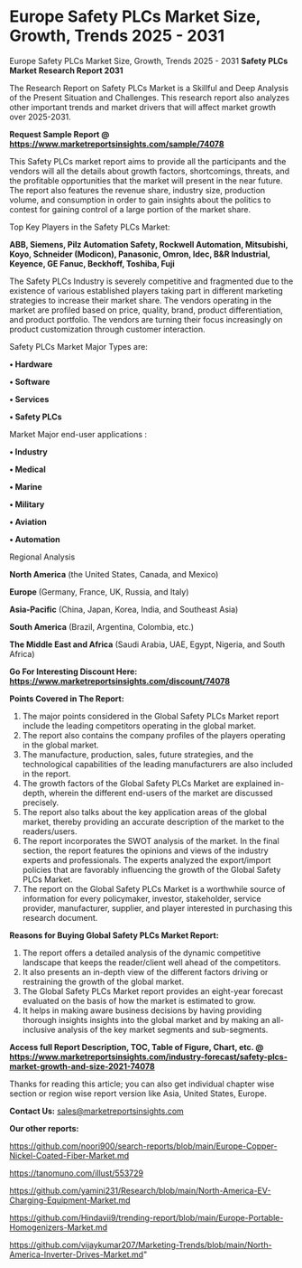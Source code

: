 # Europe Safety PLCs Market Size, Growth, Trends 2025 - 2031
Europe Safety PLCs Market Size, Growth, Trends 2025 - 2031
<strong>Safety PLCs Market Research Report 2031</strong>

The Research Report on Safety PLCs Market is a Skillful and Deep Analysis of the Present Situation and Challenges. This research report also analyzes other important trends and market drivers that will affect market growth over 2025-2031.

<strong>Request Sample Report @ <a href=https://www.marketreportsinsights.com/sample/74078>https://www.marketreportsinsights.com/sample/74078</a></strong>

This Safety PLCs market report aims to provide all the participants and the vendors will all the details about growth factors, shortcomings, threats, and the profitable opportunities that the market will present in the near future. The report also features the revenue share, industry size, production volume, and consumption in order to gain insights about the politics to contest for gaining control of a large portion of the market share.

Top Key Players in the Safety PLCs Market:

<strong>ABB, Siemens, Pilz Automation Safety, Rockwell Automation, Mitsubishi, Koyo, Schneider (Modicon), Panasonic, Omron, Idec, B&R Industrial, Keyence, GE Fanuc, Beckhoff, Toshiba, Fuji</strong>

The Safety PLCs Industry is severely competitive and fragmented due to the existence of various established players taking part in different marketing strategies to increase their market share. The vendors operating in the market are profiled based on price, quality, brand, product differentiation, and product portfolio. The vendors are turning their focus increasingly on product customization through customer interaction.

Safety PLCs Market Major Types are:

<strong>• Hardware

• Software

• Services

• Safety PLCs</strong>

Market Major end-user applications :

<strong>• Industry

• Medical

• Marine

• Military

• Aviation

• Automation</strong>

Regional Analysis

</u><strong><b>North America</b></strong> (the United States, Canada, and Mexico)

<strong><b>Europe </b></strong>(Germany, France, UK, Russia, and Italy)

<strong><b>Asia-Pacific</b></strong> (China, Japan, Korea, India, and Southeast Asia)

<strong><b>South America</b></strong> (Brazil, Argentina, Colombia, etc.)

<strong><b>The Middle East and Africa</b></strong> (Saudi Arabia, UAE, Egypt, Nigeria, and South Africa)

<strong>Go For Interesting Discount Here: <a href=https://www.marketreportsinsights.com/discount/74078>https://www.marketreportsinsights.com/discount/74078</a></strong>

<strong>Points Covered in The Report:</strong>
<ol>
  <li>The major points considered in the Global Safety PLCs Market report include the leading competitors operating in the global market.</li>
  <li>The report also contains the company profiles of the players operating in the global market.</li>
  <li>The manufacture, production, sales, future strategies, and the technological capabilities of the leading manufacturers are also included in the report.</li>
  <li>The growth factors of the Global Safety PLCs Market are explained in-depth, wherein the different end-users of the market are discussed precisely.</li>
  <li>The report also talks about the key application areas of the global market, thereby providing an accurate description of the market to the readers/users.</li>
  <li>The report incorporates the SWOT analysis of the market. In the final section, the report features the opinions and views of the industry experts and professionals. The experts analyzed the export/import policies that are favorably influencing the growth of the Global Safety PLCs Market.</li>
  <li>The report on the Global Safety PLCs Market is a worthwhile source of information for every policymaker, investor, stakeholder, service provider, manufacturer, supplier, and player interested in purchasing this research document.</li>
</ol>
<strong>Reasons for Buying Global Safety PLCs Market Report:</strong>

<ol>
  <li>The report offers a detailed analysis of the dynamic competitive landscape that keeps the reader/client well ahead of the competitors.</li>
  <li>It also presents an in-depth view of the different factors driving or restraining the growth of the global market.</li>
  <li>The Global Safety PLCs Market report provides an eight-year forecast evaluated on the basis of how the market is estimated to grow.</li>
  <li>It helps in making aware business decisions by having providing thorough insights insights into the global market and by making an all-inclusive analysis of the key market segments and sub-segments.</li>
</ol>
<strong>Access full Report Description, TOC, Table of Figure, Chart, etc. @ <a href=https://www.marketreportsinsights.com/industry-forecast/safety-plcs-market-growth-and-size-2021-74078>https://www.marketreportsinsights.com/industry-forecast/safety-plcs-market-growth-and-size-2021-74078</a></strong>


Thanks for reading this article; you can also get individual chapter wise section or region wise report version like Asia, United States, Europe.

<strong>Contact Us:</strong>
sales@marketreportsinsights.com

<strong>Our other reports:</strong>

<a href=https://github.com/noori900/search-reports/blob/main/Europe-Copper-Nickel-Coated-Fiber-Market.md>https://github.com/noori900/search-reports/blob/main/Europe-Copper-Nickel-Coated-Fiber-Market.md</a>

<a href=https://tanomuno.com/illust/553729>https://tanomuno.com/illust/553729</a>

<a href=https://github.com/yamini231/Research/blob/main/North-America-EV-Charging-Equipment-Market.md>https://github.com/yamini231/Research/blob/main/North-America-EV-Charging-Equipment-Market.md</a>

<a href=https://github.com/Hindavii9/trending-report/blob/main/Europe-Portable-Homogenizers-Market.md>https://github.com/Hindavii9/trending-report/blob/main/Europe-Portable-Homogenizers-Market.md</a>

<a href=https://github.com/vijaykumar207/Marketing-Trends/blob/main/North-America-Inverter-Drives-Market.md>https://github.com/vijaykumar207/Marketing-Trends/blob/main/North-America-Inverter-Drives-Market.md</a>"
